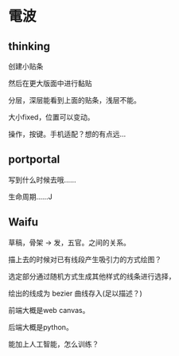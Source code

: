 # 電波

## thinking

创建小贴条

然后在更大版面中进行黏贴

分层，深层能看到上面的贴条，浅层不能。

大小fixed，位置可以变动。

操作，按键。手机适配？想的有点远…

## portportal

写到什么时候去哦……

生命周期……J

## Waifu

草稿，骨架 -> 发，五官。之间的关系。

描上去的时候对已有线段产生吸引力的方式绘图？

选定部分通过随机方式生成其他样式的线条进行选择，

绘出的线成为 bezier 曲线存入(足以描述？)

前端大概是web canvas。

后端大概是python。

能加上人工智能，怎么训练？
